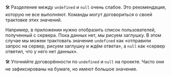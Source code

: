 🛠 Разделение между `undefined` и `null` очень слабое. Это рекомендация, которую не все выполняют. Команды могут договориться о своей трактовке этих значений.

Например, в приложении нужно отобразить список пользователей, полученный с сервера. Пока данных нет, мы рисуем заглушку. В этом случае мы можем трактовать значение `undefined` как «отправили запрос на сервер, рисуем заглушку и ждём ответа», а `null` как «сервер ответил, что у него нет данных».

🛠 Уточняйте договорённости по `undefined` и `null` на проекте. Часто они не зафиксированы на бумаге, но имеют большое значение.
